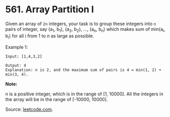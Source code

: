 # 561. Array Partition I

Given an array of `2n` integers, your task is to group these integers into `n` pairs of integer, say (a<sub>1</sub>, b<sub>1</sub>), (a<sub>2</sub>, b<sub>2</sub>), ..., (a<sub>n</sub>, b<sub>n</sub>) which makes sum of min(a<sub>i</sub>, b<sub>i</sub>) for all i from 1 to n as large as possible.

Example 1:

```
Input: [1,4,3,2]

Output: 4
Explanation: n is 2, and the maximum sum of pairs is 4 = min(1, 2) + min(3, 4).

```

**Note:**

n is a positive integer, which is in the range of [1, 10000].
All the integers in the array will be in the range of [-10000, 10000].

Source: [leetcode.com](https://leetcode.com/problems/array-partition-i/).
